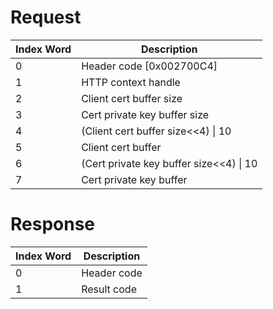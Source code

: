 # Request

| Index Word | Description                               |
|------------|-------------------------------------------|
| 0          | Header code \[0x002700C4\]                |
| 1          | HTTP context handle                       |
| 2          | Client cert buffer size                   |
| 3          | Cert private key buffer size              |
| 4          | (Client cert buffer size\<\<4) \| 10      |
| 5          | Client cert buffer                        |
| 6          | (Cert private key buffer size\<\<4) \| 10 |
| 7          | Cert private key buffer                   |

# Response

| Index Word | Description |
|------------|-------------|
| 0          | Header code |
| 1          | Result code |